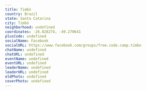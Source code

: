 ```yaml
---
title: Timbó
country: Brazil
state: Santa Catarina
city: Timbó
neighborhood: undefined
coordinates: -26.828274, -49.270641
plusCode: undefined
socialName: Facebook
socialURL: https://www.facebook.com/groups/free.code.camp.timbo
chatName: undefined
chatURL: undefined
eventName: undefined
eventURL: undefined
leaderName: undefined
leaderURL: undefined
oldPhoto: undefined
coverPhoto: undefined
---
```

